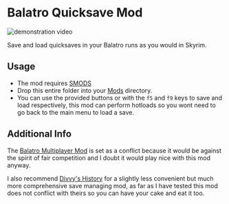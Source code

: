 <!--
Copyright (c) 2025 Felix Ozols

This software is released under the MIT License.
https://opensource.org/licenses/MIT
-->

# Balatro Quicksave Mod

![demonstration video](assets/demo.gif)

Save and load quicksaves in your Balatro runs as you would in Skyrim.

## Usage

- The mod requires [SMODS](https://github.com/Steamodded/smods)
- Drop this entire folder into your [Mods](https://github.com/Steamodded/smods/wiki#method-3a-direct-download) directory.
- You can use the provided buttons or with the `f5` and `f9` keys to save and load respectively, this mod can perform hotloads so you wont need to go back to the main menu to load a save.

## Additional Info

The [Balatro Multiplayer Mod](https://github.com/Balatro-Multiplayer/BalatroMultiplayer) is set as a conflict because it would be against the spirit of fair competition and I doubt it would play nice with this mod anyway.

I also recommend [Divvy's History](https://github.com/DivvyCr/Balatro-History) for a slightly less convenient but much more comprehensive save managing mod, as far as I have tested this mod does not conflict with theirs so you can have your cake and eat it too.
